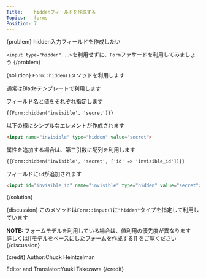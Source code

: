 ```yaml
---
Title:    hiddenフィールドを作成する
Topics:   forms
Position: 7
---
```


{problem}
hidden入力フィールドを作成したい

`<input type="hidden"...>`を利用せずに、`Form`ファサードを利用してみましょう
{/problem}

{solution}
`Form::hidden()`メソッドを利用します

通常はBladeテンプレートで利用します

フィールド名と値をそれぞれ指定します

```html
{{Form::hidden('invisible', 'secret')}}
```

以下の様にシンプルなエレメントが作成されます

```html
<input name="invisible" type="hidden" value="secret">
```

属性を追加する場合は、第三引数に配列を利用します

```html
{{Form::hidden('invisible', 'secret', ['id' => 'invisible_id'])}}
```

フィールドに`id`が追加されます

```html
<input id="invisible_id" name="invisible" type="hidden" value="secret">
```
{/solution}

{discussion}
このメソッドは`Form::input()`に`"hidden"`タイプを指定して利用しています

**NOTE:** フォームモデルを利用している場合は、値利用の優先度が異なります  
詳しくは[[モデルをベースにしたフォームを作成する]] をご覧ください
{/discussion}

{credit}
Author:Chuck Heintzelman

Editor and Translator:Yuuki Takezawa
{/credit}
